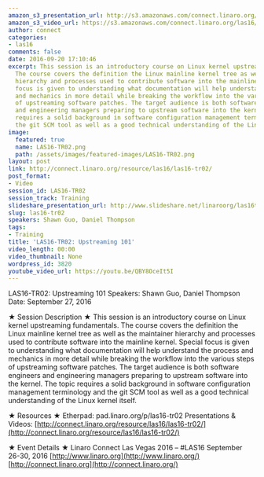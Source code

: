 ```yaml
---
amazon_s3_presentation_url: http://s3.amazonaws.com/connect.linaro.org/las16/Presentations/Tuesday/LAS16-TR02%20-%20Upstreaming%20101.pdf
amazon_s3_video_url: https://s3.amazonaws.com/connect.linaro.org/las16/Videos/Tuesday/LAS16-TR02%20Upstreaming%20101.mp4
author: connect
categories:
- las16
comments: false
date: 2016-09-20 17:10:46
excerpt: This session is an introductory course on Linux kernel upstreaming fundamentals.
  The course covers the definition the Linux mainline kernel tree as well as the maintainer
  hierarchy and processes used to contribute software into the mainline kernel. Special
  focus is given to understanding what documentation will help understand the process
  and mechanics in more detail while breaking the workflow into the various steps
  of upstreaming software patches. The target audience is both software engineers
  and engineering managers preparing to upstream software into the kernel. The topic
  requires a solid background in software configuration management terminology and
  the git SCM tool as well as a good technical understanding of the Linux kernel itself.
image:
  featured: true
  name: LAS16-TR02.png
  path: /assets/images/featured-images/LAS16-TR02.png
layout: post
link: http://connect.linaro.org/resource/las16/las16-tr02/
post_format:
- Video
session_id: LAS16-TR02
session_track: Training
slideshare_presentation_url: http://www.slideshare.net/linaroorg/las16tr02-upstreaming-101
slug: las16-tr02
speakers: Shawn Guo, Daniel Thompson
tags:
- Training
title: 'LAS16-TR02: Upstreaming 101'
video_length: 00:00
video_thumbnail: None
wordpress_id: 3820
youtube_video_url: https://youtu.be/QBY8OceIt5I
---
```


LAS16-TR02: Upstreaming 101
Speakers: Shawn Guo, Daniel Thompson
Date: September 27, 2016

★ Session Description ★
This session is an introductory course on Linux kernel upstreaming fundamentals. The course covers the definition the Linux mainline kernel tree as well as the maintainer hierarchy and processes used to contribute software into the mainline kernel. Special focus is given to understanding what documentation will help understand the process and mechanics in more detail while breaking the workflow into the various steps of upstreaming software patches. The target audience is both software engineers and engineering managers preparing to upstream software into the kernel. The topic requires a solid background in software configuration management terminology and the git SCM tool as well as a good technical understanding of the Linux kernel itself.

★ Resources ★
Etherpad: pad.linaro.org/p/las16-tr02
Presentations & Videos: [http://connect.linaro.org/resource/las16/las16-tr02/](http://connect.linaro.org/resource/las16/las16-tr02/)

★ Event Details ★
Linaro Connect Las Vegas 2016 – #LAS16
September 26-30, 2016
[http://www.linaro.org](http://www.linaro.org/)
[http://connect.linaro.org](http://connect.linaro.org/)